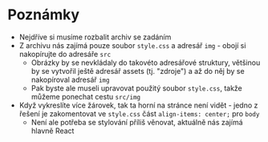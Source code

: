 # Poznámky

- Nejdříve si musíme rozbalit archiv se zadáním
- Z archivu nás zajímá pouze soubor `style.css` a adresář `img` - obojí si nakopírujte do adresáře `src`
  - Obrázky by se nevkládaly do takovéto adresářové struktury, většinou by se vytvořil ještě adresář assets (tj. "zdroje") a až do něj by se nakopíroval adresář `img`
  - Pak byste ale museli upravovat použitý soubor `style.css`, takže můžeme ponechat cestu `src/img`
- Když vykreslíte více žárovek, tak ta horní na stránce není vidět - jedno z řešení je zakomentovat ve `style.css` část `align-items: center;` pro `body`
  - Není ale potřeba se stylování příliš věnovat, aktuálně nás zajímá hlavně React
